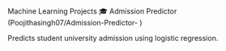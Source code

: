 Machine Learning Projects
🎓 Admission Predictor
(Poojithasingh07/Admission-Predictor- )

Predicts student university admission using logistic regression.
